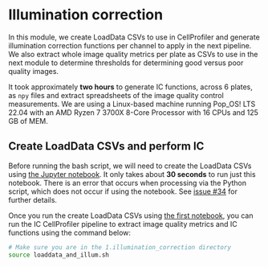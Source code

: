 # Illumination correction

In this module, we create LoadData CSVs to use in CellProfiler and generate illumination correction functions per channel to apply in the next pipeline.
We also extract whole image quality metrics per plate as CSVs to use in the next module to determine thresholds for determining good versus poor quality images.

It took approximately **two hours** to generate IC functions, across 6 plates, as `npy` files and extract spreadsheets of the image quality control measurements.
We are using a Linux-based machine running Pop_OS! LTS 22.04 with an AMD Ryzen 7 3700X 8-Core Processor with 16 CPUs and 125 GB of MEM.

## Create LoadData CSVs and perform IC

Before running the bash script, we will need to create the LoadData CSVs using [the Jupyter notebook](./0.create_loaddata_csvs.ipynb).
It only takes about **30 seconds** to run just this notebook.
There is an error that occurs when processing via the Python script, which does not occur if using the notebook.
See [issue #34](https://github.com/broadinstitute/pe2loaddata/issues/34) for further details.

Once you run the create LoadData CSVs using [the first notebook](./0.create_loaddata_csvs.ipynb), you can run the IC CellProfiler pipeline to extract image quality metrics and IC functions using the command below:

```bash
# Make sure you are in the 1.illumination_correction directory
source loaddata_and_illum.sh
```
